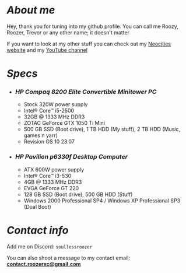 # *About me*
Hey, thank you for tuning into my github profile. You can call me Roozy, Roozer, Trevor or any other name; it doesn't matter

If you want to look at my other stuff you can check out my [Neocities website](https://roozerxc.neocities.org) and my [YouTube channel](https://youtube.com/@roozerxc)

# *Specs*
- ### *HP Compaq 8200 Elite Convertible Minitower PC*
  - Stock 320W power supply
  - Intel® Core™ i5-2500
  - 32GB @ 1333 MHz DDR3
  - ZOTAC GeForce GTX 1050 Ti Mini
  - 500 GB SSD (Boot drive), 1 TB HDD (My stuff), 2 TB HDD (Music, games n yarr)
  - Revision OS 10 23.07
- ### *HP Pavilion p6330f Desktop Computer*
  - ATX 600W power supply
  - Intel® Core™ i3-530
  - 4GB @ 1333 MHz DDR3
  - EVGA GeForce GT 220
  - 128 GB SSD (Boot drive), 500 GB HDD (Stuff)
  - Windows 2000 Professional SP4 / Windows XP Professional SP3 (Dual Boot)

# *Contact info*
Add me on Discord: `soullessroozer`

You can also shoot a message to my contact email: **contact.roozerxc@gmail.com**
